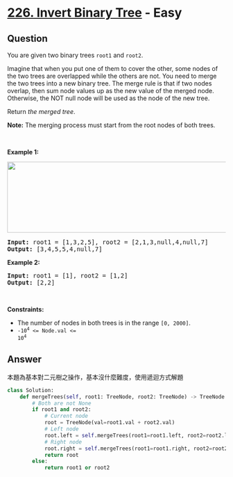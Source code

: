 # [226. Invert Binary Tree](https://leetcode.com/problems/invert-binary-tree/) - Easy

## Question

You are given two binary trees `` root1 `` and `` root2 ``.

Imagine that when you put one of them to cover the other, some nodes of the two trees are overlapped while the others are not. You need to merge the two trees into a new binary tree. The merge rule is that if two nodes overlap, then sum node values up as the new value of the merged node. Otherwise, the NOT null node will be used as the node of the new tree.

Return _the merged tree_.

__Note:__ The merging process must start from the root nodes of both trees.

&nbsp;

__Example 1:__

<img alt="" src="https://assets.leetcode.com/uploads/2021/02/05/merge.jpg" style="width: 600px; height: 163px;"/>

<pre>
<strong>Input:</strong> root1 = [1,3,2,5], root2 = [2,1,3,null,4,null,7]
<strong>Output:</strong> [3,4,5,5,4,null,7]
</pre>

__Example 2:__

<pre>
<strong>Input:</strong> root1 = [1], root2 = [1,2]
<strong>Output:</strong> [2,2]
</pre>

&nbsp;

__Constraints:__

* The number of nodes in both trees is in the range `` [0, 2000] ``.
* <code>-10<sup>4</sup> &lt;= Node.val &lt;= 10<sup>4</sup></code>

## Answer

本題為基本對二元樹之操作，基本沒什麼難度，使用遞迴方式解題

```python
class Solution:
    def mergeTrees(self, root1: TreeNode, root2: TreeNode) -> TreeNode:
        # Both are not None
        if root1 and root2:
            # Current node
            root = TreeNode(val=root1.val + root2.val)
            # Left node
            root.left = self.mergeTrees(root1=root1.left, root2=root2.left)
            # Right node
            root.right = self.mergeTrees(root1=root1.right, root2=root2.right)
            return root
        else:
            return root1 or root2

```
